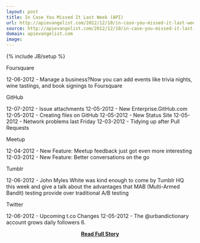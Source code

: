 ```yaml
---
layout: post
title: In Case You Missed It Last Week (API)
url: http://apievangelist.com/2012/12/10/in-case-you-missed-it-last-week…api/
source: http://apievangelist.com/2012/12/10/in-case-you-missed-it-last-week…api/
domain: apievangelist.com
image: 
---
```

{% include JB/setup %}<p>Foursquare




12-06-2012 -&nbsp;Manage a business?Now you can add events like trivia nights, wine tastings, and book signings to Foursquare





GitHub




12-07-2012 -&nbsp;Issue attachments
12-05-2012 -&nbsp;New Enterprise.GitHub.com
12-05-2012 -&nbsp;Creating files on GitHub
12-05-2012 -&nbsp;New Status Site
12-05-2012 -&nbsp;Network problems last Friday
12-03-2012 -&nbsp;Tidying up after Pull Requests





Meetup




12-04-2012 -&nbsp;New Feature: Meetup feedback just got even more interesting
12-03-2012 -&nbsp;New Feature: Better conversations on the go





Tumblr




12-06-2012 -&nbsp;John Myles White was kind enough to come by Tumblr HQ this week and give a talk about the advantages that MAB (Multi-Armed Bandit) testing provide over traditional A/B testing





Twitter




12-06-2012 -&nbsp;Upcoming t.co Changes
12-05-2012 -&nbsp;The @urbandictionary account grows daily followers 6.</p>
<center><p><a href="http://apievangelist.com/2012/12/10/in-case-you-missed-it-last-week…api/" style='padding:25px; font-sze:18px; font-weight: bold;'>Read Full Story</a></p></center>
